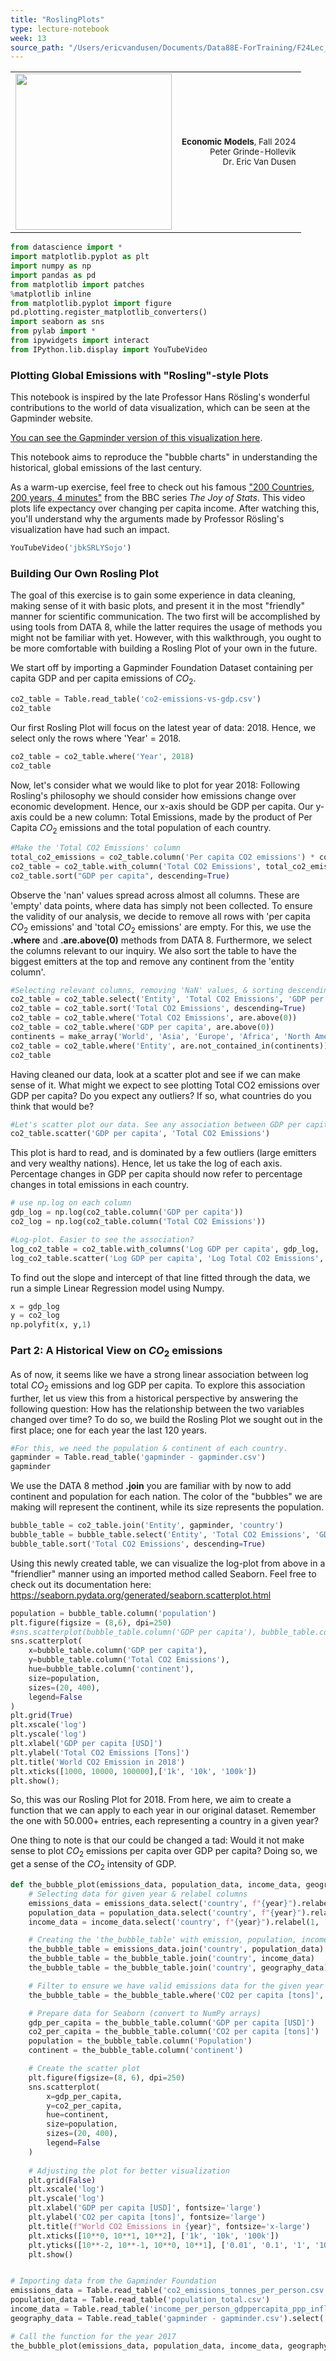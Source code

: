 ```yaml
---
title: "RoslingPlots"
type: lecture-notebook
week: 13
source_path: "/Users/ericvandusen/Documents/Data88E-ForTraining/F24Lec_NBs/lec13/RoslingPlots.ipynb"
---
```


<table style="width: 100%;">
    <tr style="background-color: transparent;"><td>
        <img src="https://data-88e.github.io/assets/images/blue_text.png" width="250px" style="margin-left: 0;" />
    </td><td>
        <p style="text-align: right; font-size: 10pt;"><strong>Economic Models</strong>, Fall 2024<br>
            Peter Grinde-Hollevik<br>
            Dr. Eric Van Dusen
        </p></td></tr>
</table>

```python
from datascience import *
import matplotlib.pyplot as plt
import numpy as np
import pandas as pd
from matplotlib import patches
%matplotlib inline 
from matplotlib.pyplot import figure
pd.plotting.register_matplotlib_converters()
import seaborn as sns
from pylab import *
from ipywidgets import interact
from IPython.lib.display import YouTubeVideo
```

### Plotting Global Emissions with "Rosling"-style Plots

This notebook is inspired by the late Professor Hans Rösling's wonderful contributions to the world of data visualization, which can be seen at the Gapminder website. 

[You can see the Gapminder version of this visualization here](https://www.gapminder.org/tools/#$model$markers$bubble$encoding$y$data$concept=co2_emissions_tonnes_per_person&space@=country&=time;;&scale$domain:null&zoomed:null&type:null;;&frame$value=2018;;;;;&chart-type=bubbles&url=v1).  

This notebook aims to reproduce the "bubble charts" in understanding the historical, global emissions of the last century.

As a warm-up exercise, feel free to check out his famous ["200 Countries, 200 years, 4 minutes"](https://www.youtube.com/watch?v=jbkSRLYSojo) from the BBC series *The Joy of Stats*. This video plots life expectancy over changing per capita income. After watching this, you'll understand why the arguments made by Professor Rösling's visualization have had such an impact.

```python
YouTubeVideo('jbkSRLYSojo')
```

### Building Our Own Rosling Plot

The goal of this exercise is to gain some experience in data cleaning, making sense of it with basic plots, and present it in the most "friendly" manner for scientific communication. The two first will be accomplished by using tools from DATA 8, while the latter requires the usage of methods you might not be familiar with yet. However, with this walkthrough, you ought to be more comfortable with building a Rosling Plot of your own in the future.

We start off by importing a Gapminder Foundation Dataset containing per capita GDP and per capita emissions of $CO_2$.

```python
co2_table = Table.read_table('co2-emissions-vs-gdp.csv')
co2_table
```

Our first Rosling Plot will focus on the latest year of data: 2018. Hence, we select only the rows where 'Year' = 2018.

```python
co2_table = co2_table.where('Year', 2018)
co2_table
```

Now, let's consider what we would like to plot for year 2018: Following Rosling's philosophy we should consider how emissions change over economic development. Hence, our x-axis should be GDP per capita. Our y-axis could be a new column: Total Emissions, made by the product of Per Capita $CO_2$ emissions and the total population of each country.

```python
#Make the 'Total CO2 Emissions' column
total_co2_emissions = co2_table.column('Per capita CO2 emissions') * co2_table.column('Total population (Gapminder, HYDE & UN)')
co2_table = co2_table.with_column('Total CO2 Emissions', total_co2_emissions )
co2_table.sort("GDP per capita", descending=True)
```

Observe the 'nan' values spread across almost all columns. These are 'empty' data points, where data has simply not been collected. To ensure the validity of our analysis, we decide to remove all rows with 'per capita $CO_2$ emissions' and 'total $CO_2$ emissions' are empty. For this, we use the **.where** and **.are.above(0)** methods from DATA 8. Furthermore, we select the columns relevant to our inquiry. We also sort the table to have the biggest emitters at the top and remove any continent from the 'entity column'.

```python
#Selecting relevant columns, removing 'NaN' values, & sorting descending
co2_table = co2_table.select('Entity', 'Total CO2 Emissions', 'GDP per capita')
co2_table = co2_table.sort('Total CO2 Emissions', descending=True)
co2_table = co2_table.where('Total CO2 Emissions', are.above(0))
co2_table = co2_table.where('GDP per capita', are.above(0))
continents = make_array('World', 'Asia', 'Europe', 'Africa', 'North America', 'Latin America', 'Oceania')
co2_table = co2_table.where('Entity', are.not_contained_in(continents))
co2_table
```

Having cleaned our data, look at a scatter plot and see if we can make sense of it. What might we expect to see plotting Total CO2 emissions over GDP per capita? Do you expect any outliers? If so, what countries do you think that would be?

```python
#Let's scatter plot our data. See any association between GDP per capita and Total CO2 Emissions?
co2_table.scatter('GDP per capita', 'Total CO2 Emissions')
```

This plot is hard to read, and is dominated by a few outliers (large emitters and very wealthy nations). Hence, let us take the log of each axis. Percentage changes in GDP per capita should now refer to percentage changes in total emissions in each country.

```python
# use np.log on each column
gdp_log = np.log(co2_table.column('GDP per capita'))
co2_log = np.log(co2_table.column('Total CO2 Emissions'))

#Log-plot. Easier to see the association?
log_co2_table = co2_table.with_columns('Log GDP per capita', gdp_log, 'Log Total CO2 Emissions', co2_log)
log_co2_table.scatter('Log GDP per capita', 'Log Total CO2 Emissions', fit_line = True)
```

To find out the slope and intercept of that line fitted through the data, we run a simple Linear Regression model using Numpy.

```python
x = gdp_log
y = co2_log
np.polyfit(x, y,1)
```

### Part 2: A Historical View on $CO_2$ emissions

As of now, it seems like we have a strong linear association between log total $CO_2$ emissions and log GDP per capita. To explore this association further, let us view this from a historical perspective by answering the following question: How has the relationship between the two variables changed over time? To do so, we build the Rosling Plot we sought out in the first place; one for each year the last 120 years.

```python
#For this, we need the population & continent of each country.
gapminder = Table.read_table('gapminder - gapminder.csv')
gapminder
```

We use the DATA 8 method **.join** you are familiar with by now to add continent and population for each nation. The color of the "bubbles" we are making will represent the continent, while its size represents the population.

```python
bubble_table = co2_table.join('Entity', gapminder, 'country')
bubble_table = bubble_table.select('Entity', 'Total CO2 Emissions', 'GDP per capita','population','continent')
bubble_table.sort('Total CO2 Emissions', descending=True)
```

Using this newly created table, we can visualize the log-plot from above in a "friendlier" manner using an imported method called Seaborn. Feel free to check out its documentation here: https://seaborn.pydata.org/generated/seaborn.scatterplot.html

```python
population = bubble_table.column('population')
plt.figure(figsize = (8,6), dpi=250)
#sns.scatterplot(bubble_table.column('GDP per capita'), bubble_table.column('Total CO2 Emissions'), hue = bubble_table.column('continent'), size= population, sizes=(20,400), legend=False);
sns.scatterplot(
    x=bubble_table.column('GDP per capita'), 
    y=bubble_table.column('Total CO2 Emissions'), 
    hue=bubble_table.column('continent'), 
    size=population, 
    sizes=(20, 400), 
    legend=False
)
plt.grid(True)
plt.xscale('log')
plt.yscale('log')
plt.xlabel('GDP per capita [USD]')
plt.ylabel('Total CO2 Emissions [Tons]')
plt.title('World CO2 Emission in 2018')
plt.xticks([1000, 10000, 100000],['1k', '10k', '100k'])
plt.show();
```

So, this was our Rosling Plot for 2018. From here, we aim to create a function that we can apply to each year in our original dataset. Remember the one with 50.000+ entries, each representing a country in a given year?

One thing to note is that our could be changed a tad: Would it not make sense to plot $CO_2$ emissions per capita over GDP per capita? Doing so, we get a sense of the $CO_2$ intensity of GDP.

```python
def the_bubble_plot(emissions_data, population_data, income_data, geography_data, year):
    # Selecting data for given year & relabel columns
    emissions_data = emissions_data.select('country', f"{year}").relabel(1, 'CO2 per capita [tons]')
    population_data = population_data.select('country', f"{year}").relabel(1, 'Population')
    income_data = income_data.select('country', f"{year}").relabel(1, 'GDP per capita [USD]')

    # Creating the 'the_bubble_table' with emission, population, income, continent for given year
    the_bubble_table = emissions_data.join('country', population_data)
    the_bubble_table = the_bubble_table.join('country', income_data)
    the_bubble_table = the_bubble_table.join('country', geography_data)

    # Filter to ensure we have valid emissions data for the given year
    the_bubble_table = the_bubble_table.where('CO2 per capita [tons]', are.above(0))

    # Prepare data for Seaborn (convert to NumPy arrays)
    gdp_per_capita = the_bubble_table.column('GDP per capita [USD]')
    co2_per_capita = the_bubble_table.column('CO2 per capita [tons]')
    population = the_bubble_table.column('Population')
    continent = the_bubble_table.column('continent')

    # Create the scatter plot
    plt.figure(figsize=(8, 6), dpi=250)
    sns.scatterplot(
        x=gdp_per_capita,
        y=co2_per_capita,
        hue=continent,
        size=population,
        sizes=(20, 400),
        legend=False
    )
    
    # Adjusting the plot for better visualization
    plt.grid(False)
    plt.xscale('log')
    plt.yscale('log')
    plt.xlabel('GDP per capita [USD]', fontsize='large')
    plt.ylabel('CO2 per capita [tons]', fontsize='large')
    plt.title(f"World CO2 Emissions in {year}", fontsize='x-large')
    plt.xticks([10**0, 10**1, 10**2], ['1k', '10k', '100k'])
    plt.yticks([10**-2, 10**-1, 10**0, 10**1], ['0.01', '0.1', '1', '10'])
    plt.show()


# Importing data from the Gapminder Foundation
emissions_data = Table.read_table('co2_emissions_tonnes_per_person.csv')
population_data = Table.read_table('population_total.csv')
income_data = Table.read_table('income_per_person_gdppercapita_ppp_inflation_adjusted.csv')
geography_data = Table.read_table('gapminder - gapminder.csv').select('country', 'continent')

# Call the function for the year 2017
the_bubble_plot(emissions_data, population_data, income_data, geography_data, 2017)
```

```python

```

